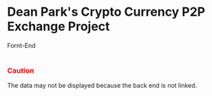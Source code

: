 # Dean Park's Crypto Currency P2P Exchange Project
Fornt-End <br><br>
<h3 style="color: red">Caution</h3>
The data may not be displayed because the back end is not linked.
